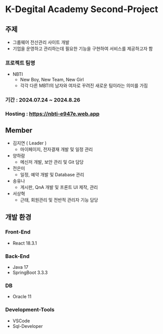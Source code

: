 # K-Degital Academy Second-Project

## 주제
- 그룹웨어 전산관리 사이트 개발
- 기업을 운영하고 관리하는데 필요한 기능을 구현하여 서비스를 제공하고자 함

### 프로젝트 팀명
- NBTI
  - New Boy, New Team, New Girl
  - 각각 다른 MBTI의 남자와 여자로 꾸려진 새로운 팀이라는 의미를 가짐

### 기간 : 2024.07.24 ~ 2024.8.26
### Hosting : https://nbti-e947e.web.app

## Member
- 김지연 ( Leader )
  - 마이페이지, 전자결재 개발 및 일정 관리
- 양하람
  - 메신저 개발, 보안 관리 및 Git 담당
- 전은미
  - 일정, 예약 개발 및 Database 관리
- 송유나
  - 게시판, QnA 개발 및 프론트 UI 제작, 관리
- 서상혁
  - 근태, 회원관리 및 전반적 관리자 기능 담당

## 개발 환경
### Front-End
- React 18.3.1
### Back-End
- Java 17
- SpringBoot 3.3.3
### DB
- Oracle 11
### Development-Tools
- VSCode
- Sql-Developer

